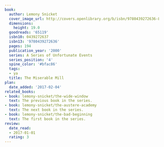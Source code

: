 ```yaml
---
book:
  author: Lemony Snicket
  cover_image_url: http://covers.openlibrary.org/b/isbn/9780439272636-L.jpg
  dimensions:
    height: 19.0
  goodreads: '65119'
  isbn10: 0439272637
  isbn13: '9780439272636'
  pages: 194
  publication_year: '2000'
  series: A Series of Unfortunate Events
  series_position: '4'
  spine_color: '#bfac86'
  tags:
  - ya
  title: The Miserable Mill
plan:
  date_added: '2017-02-04'
related_books:
- book: lemony-snicket/the-wide-window
  text: The previous book in the series.
- book: lemony-snicket/the-austere-academy
  text: The next book in the series.
- book: lemony-snicket/the-bad-beginning
  text: The first book in the series.
review:
  date_read:
  - 2017-01-01
  rating: 3
---
```

